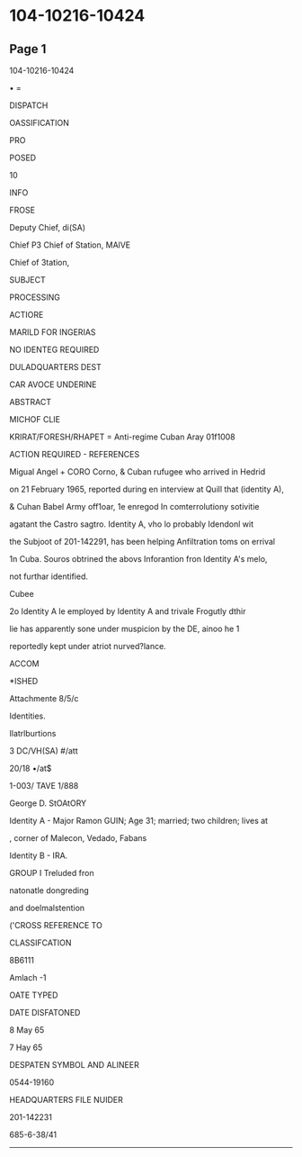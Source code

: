 # 104-10216-10424

## Page 1

104-10216-10424

• =

DISPATCH

OASSIFICATION

PRO

POSED

10

INFO

FROSE

Deputy Chief, di(SA)

Chief P3 Chief of Station, MAlVE

Chief of 3tation,

SUBJECT

PROCESSING

ACTIORE

MARILD FOR INGERIAS

NO IDENTEG REQUIRED

DULADQUARTERS DEST

CAR AVOCE UNDERINE

ABSTRACT

MICHOF CLIE

KRIRAT/FORESH/RHAPET = Anti-regime Cuban Aray 01f1008

ACTION REQUIRED - REFERENCES

Migual Angel + CORO Corno, & Cuban rufugee who arrived in Hedrid

on 21 February 1965, reported during en interview at Quill that (identity A),

& Cuhan Babel Army off1oar, 1e enregod In comterrolutiony sotivitie

agatant the Castro sagtro. Identity A, vho lo probably Idendonl wit

the Subjoot of 201-142291, has been helping Anfiltration toms on errival

1n Cuba. Souros obtrined the abovs Inforantion fron Identity A's melo,

not furthar identified.

Cubee

2o Identity A le employed by Identity A and trivale Frogutly dthir

lie has apparently sone under muspicion by the DE, ainoo he 1

reportedly kept under atriot nurved?lance.

ACCOM

*ISHED

Attachmente 8/5/c

Identities.

Ilatrlburtions

3 DC/VH(SA) #/att

20/18 •/at$

1-003/ TAVE 1/888

George D. StOAtORY

Identity A - Major Ramon GUIN; Age 31; married; two children; lives at

, corner of Malecon, Vedado, Fabans

Identity B - IRA.

GROUP I Treluded fron

natonatle dongreding

and doelmalstention

('CROSS REFERENCE TO

CLASSIFCATION

8B6111

Amlach -1

OATE TYPED

DATE DISFATONED

8 May 65

7 Hay 65

DESPATEN SYMBOL AND ALINEER

0544-19160

HEADQUARTERS FILE NUIDER

201-142231

685-6-38/41

---

